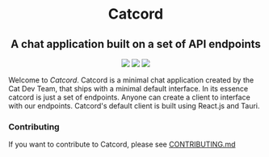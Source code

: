 <h1 align='center'>Catcord</h1>

<h2 align="center">A chat application built on a set of API endpoints</h2>

<p align="center">
    <img src="https://img.shields.io/github/workflow/status/cat-dev-group/catcord/Lint%20Test">
    <img src="https://github.com/cat-dev-group/catcord/workflows/CodeQL/badge.svg">
    <img src="https://github.com/cat-dev-group/catcord/workflows/Pytest Testing/badge.svg">
</p>

Welcome to _Catcord_. Catcord is a minimal chat application created by the Cat Dev Team, that ships with a minimal default interface. In its essence catcord is just a set of endpoints. Anyone can create a client to interface with our endpoints. Catcord's default client is built using React.js and Tauri.

### Contributing

If you want to contribute to Catcord, please see [CONTRIBUTING.md](<[CONTRIBUTING.md](https://github.com/cat-dev-group/catcord/blob/main/CONTRIBUTING.md)>)

